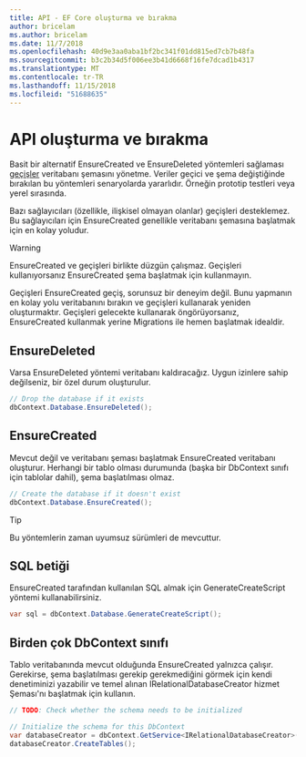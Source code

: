 ```yaml
---
title: API - EF Core oluşturma ve bırakma
author: bricelam
ms.author: bricelam
ms.date: 11/7/2018
ms.openlocfilehash: 40d9e3aa0aba1bf2bc341f01dd815ed7cb7b48fa
ms.sourcegitcommit: b3c2b34d5f006ee3b41d6668f16fe7dcad1b4317
ms.translationtype: MT
ms.contentlocale: tr-TR
ms.lasthandoff: 11/15/2018
ms.locfileid: "51688635"
---
```

# <a name="create-and-drop-apis"></a>API oluşturma ve bırakma

Basit bir alternatif EnsureCreated ve EnsureDeleted yöntemleri sağlaması [geçişler](migrations/index.md) veritabanı şemasını yönetme. Veriler geçici ve şema değiştiğinde bırakılan bu yöntemleri senaryolarda yararlıdır. Örneğin prototip testleri veya yerel sırasında.

Bazı sağlayıcıları (özellikle, ilişkisel olmayan olanlar) geçişleri desteklemez. Bu sağlayıcıları için EnsureCreated genellikle veritabanı şemasına başlatmak için en kolay yoludur.

> [!WARNING]
> EnsureCreated ve geçişleri birlikte düzgün çalışmaz. Geçişleri kullanıyorsanız EnsureCreated şema başlatmak için kullanmayın.

Geçişleri EnsureCreated geçiş, sorunsuz bir deneyim değil. Bunu yapmanın en kolay yolu veritabanını bırakın ve geçişleri kullanarak yeniden oluşturmaktır. Geçişleri gelecekte kullanarak öngörüyorsanız, EnsureCreated kullanmak yerine Migrations ile hemen başlatmak idealdir.

## <a name="ensuredeleted"></a>EnsureDeleted

Varsa EnsureDeleted yöntemi veritabanı kaldıracağız. Uygun izinlere sahip değilseniz, bir özel durum oluşturulur.

``` csharp
// Drop the database if it exists
dbContext.Database.EnsureDeleted();
```

## <a name="ensurecreated"></a>EnsureCreated

Mevcut değil ve veritabanı şeması başlatmak EnsureCreated veritabanı oluşturur. Herhangi bir tablo olması durumunda (başka bir DbContext sınıfı için tablolar dahil), şema başlatılması olmaz.

``` csharp
// Create the database if it doesn't exist
dbContext.Database.EnsureCreated();
```

> [!TIP]
> Bu yöntemlerin zaman uyumsuz sürümleri de mevcuttur.

## <a name="sql-script"></a>SQL betiği

EnsureCreated tarafından kullanılan SQL almak için GenerateCreateScript yöntemi kullanabilirsiniz.

``` csharp
var sql = dbContext.Database.GenerateCreateScript();
```

## <a name="multiple-dbcontext-classes"></a>Birden çok DbContext sınıfı

Tablo veritabanında mevcut olduğunda EnsureCreated yalnızca çalışır. Gerekirse, şema başlatılması gerekip gerekmediğini görmek için kendi denetiminizi yazabilir ve temel alınan IRelationalDatabaseCreator hizmet Şeması'nı başlatmak için kullanın.

``` csharp
// TODO: Check whether the schema needs to be initialized

// Initialize the schema for this DbContext
var databaseCreator = dbContext.GetService<IRelationalDatabaseCreator>();
databaseCreator.CreateTables();
```
